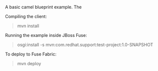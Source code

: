 A basic camel blueprint example. The 


Compiling the client:

   >mvn install

Running the example inside JBoss Fuse:

   >osgi:install -s mvn:com.redhat.support:test-project:1.0-SNAPSHOT


To deploy to Fuse Fabric:

   >mvn deploy
